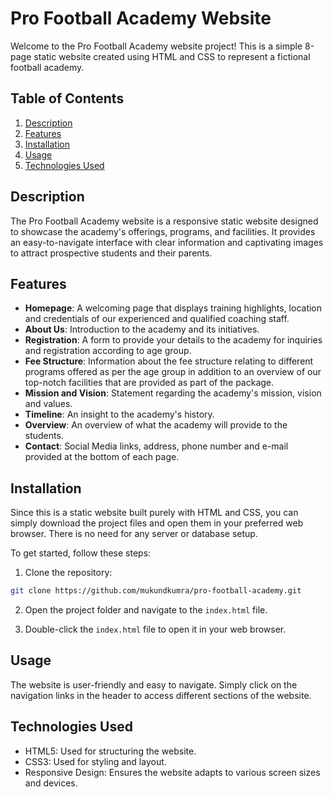 # Pro Football Academy Website

Welcome to the Pro Football Academy website project! This is a simple 8-page static website created using HTML and CSS to represent a fictional football academy.

## Table of Contents
1. [Description](#description)
2. [Features](#features)
3. [Installation](#installation)
4. [Usage](#usage)
5. [Technologies Used](#technologies-used)

## Description

The Pro Football Academy website is a responsive static website designed to showcase the academy's offerings, programs, and facilities. It provides an easy-to-navigate interface with clear information and captivating images to attract prospective students and their parents.

## Features

- **Homepage**: A welcoming page that displays training highlights, location and credentials of our experienced and qualified coaching staff.
- **About Us**: Introduction to the academy and its initiatives.
- **Registration**: A form to provide your details to the academy for inquiries and registration according to age group.
- **Fee Structure**: Information about the fee structure relating to different programs offered as per the age group in addition to an overview of our top-notch facilities that are provided as part of the package.
- **Mission and Vision**: Statement regarding the academy's mission, vision and values.
- **Timeline**: An insight to the academy's history.
- **Overview**: An overview of what the academy will provide to the students.
- **Contact**: Social Media links, address, phone number and e-mail provided at the bottom of each page.

## Installation

Since this is a static website built purely with HTML and CSS, you can simply download the project files and open them in your preferred web browser. There is no need for any server or database setup.

To get started, follow these steps:

1. Clone the repository:

```bash
git clone https://github.com/mukundkumra/pro-football-academy.git
```

2. Open the project folder and navigate to the `index.html` file.

3. Double-click the `index.html` file to open it in your web browser.

## Usage

The website is user-friendly and easy to navigate. Simply click on the navigation links in the header to access different sections of the website.

## Technologies Used

- HTML5: Used for structuring the website.
- CSS3: Used for styling and layout.
- Responsive Design: Ensures the website adapts to various screen sizes and devices.
